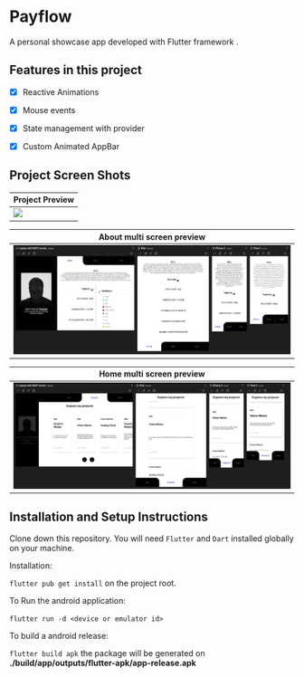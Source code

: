 # Payflow

A personal showcase app developed with Flutter framework .

## Features in this project

 - [x] Reactive Animations
 - [x] Mouse events
 - [x] State management with provider
 - [x] Custom Animated AppBar



## Project Screen Shots

| Project Preview                             |
| ------------------------------------------- |
| ![](assets/images/screenshots/demo_web.gif) |

| About multi screen preview                           |
| ---------------------------------------------------- |
| ![](assets/images/screenshots/about_multiscreen.png) |

| Home multi screen preview                               |
| ------------------------------------------------------- |
| ![](assets/images/screenshots/projects_multiscreen.png) |


## Installation and Setup Instructions

Clone down this repository. You will need `Flutter` and `Dart` installed globally on your machine.

Installation:

`flutter pub get install` on the project root.

To Run the android application:

`flutter run -d <device or emulator id>`

To build a android release:

`flutter build apk` the package will be generated on **./build/app/outputs/flutter-apk/app-release.apk**

